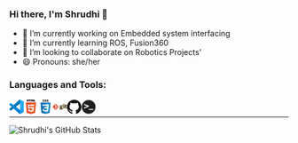 ### Hi there, I'm Shrudhi 👋

- 🔭 I’m currently working on Embedded system interfacing
- 🌱 I’m currently learning ROS, Fusion360
- 👯 I’m looking to collaborate on Robotics Projects'
- 😄 Pronouns: she/her
<!-- - 🤔 I’m looking for help with ...
- 💬 Ask me about ...
- 📫 How to reach me: ...
- ⚡ Fun fact: ... -->

<!--
**shrudh-i/shrudh-i** is a ✨ _special_ ✨ repository because its `README.md` (this file) appears on your GitHub profile.

Here are some ideas to get you started:

- 🔭 I’m currently working on ...
- 🌱 I’m currently learning ...
- 👯 I’m looking to collaborate on ...
- 🤔 I’m looking for help with ...
- 💬 Ask me about ...
- 📫 How to reach me: ...
- 😄 Pronouns: ...
- ⚡ Fun fact: ...
-->
### Languages and Tools:

<img align="left" alt="Visual Studio Code" width="26px" src="https://raw.githubusercontent.com/github/explore/80688e429a7d4ef2fca1e82350fe8e3517d3494d/topics/visual-studio-code/visual-studio-code.png" />
<img align="left" alt="HTML5" width="26px" src="https://raw.githubusercontent.com/github/explore/80688e429a7d4ef2fca1e82350fe8e3517d3494d/topics/html/html.png" />
<img align="left" alt="CSS3" width="26px" src="https://raw.githubusercontent.com/github/explore/80688e429a7d4ef2fca1e82350fe8e3517d3494d/topics/css/css.png" />
<img align="left" alt="Git" width="26px" src="https://raw.githubusercontent.com/github/explore/80688e429a7d4ef2fca1e82350fe8e3517d3494d/topics/git/git.png" />
<img align="left" alt="GitHub" width="26px" src="https://raw.githubusercontent.com/github/explore/78df643247d429f6cc873026c0622819ad797942/topics/github/github.png" />
<img align="left" alt="Terminal" width="26px" src="https://raw.githubusercontent.com/github/explore/80688e429a7d4ef2fca1e82350fe8e3517d3494d/topics/terminal/terminal.png" />
<br />
<hr>

<!-- [![Shrudhi's GitHub stats](https://github-readme-stats.vercel.app/api?username=shrudh-i)](https://github.com/shrudh-i/github-readme-stats) -->

<img align="left" alt="Shrudhi's GitHub Stats" src="https://github-readme-stats.vercel.app/api?username=shrudh-i&show_icons=true&hide_border=true&theme=github_dark&show_owner=false&layout=compact">
